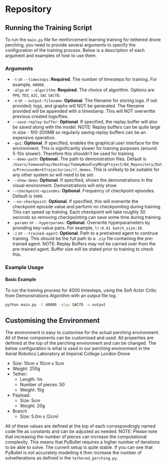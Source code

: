 # Repository

## Running the Training Script

To run the `main.py` file for reinforcement learning training for tethered drone perching, you need to provide several arguments to specify the configuration of the training process. Below is a description of each argument and examples of how to use them.

### Arguments

- `-t` or `--timesteps`: **Required**. The number of timesteps for training. For example, `40000`.
- `-algo` or `--algorithm`: **Required**. The choice of algorithm. Options are `PPO`, `TD3`, `A2C`, `SAC` `SACfD`.
- `-o` or `--output-filename`: **Optional**. The filename for storing logs. If not provided; logs, and graphs will NOT be generated. The filename provided will be appended with a timestamp. This will NOT overwritte previous created logs/files.
- `--save-replay-buffer`: **Optional**. If specified, the replay buffer will also be saved along with the model. NOTE: Replay buffers can be quite large in size - 100-200MB so regularly saving replay buffers can be an expensive operation.
- `-gui`: **Optional**. If specified, enables the graphical user interface for the environment. This is significantly slower for training purposes (around 5-10x slower). Therefore this shouldn't be used for training 
- `--demo-path`: **Optional**. The path to demonstration files. Default is `/Users/tomwoodley/Desktop/TommyWoodleyMEngProject/04_Repository/Data/PreviousWorkTrajectories/rl_demos`. This is unlikely to be suitable for any other system so will need to be set.
- `--show-demo`: **Optional**. If specified, shows the demonstrations in the visual environment. Demonstrations will only show 
- `--checkpoint-episodes`: **Optional**. Frequency of checkpoint episodes. Default is `5000`.
- `--no-checkpoint`: **Optional**. If specified, this will overwrite the checkpoint epiosde value and perform no checkpointing during training. This can speed up training. Each checkpoint will take roughly 30 seconds so removing checkpointing can save some time during training.
- `-params` or `--hyperparams`: **Optional**. Overwrite hyperparameters by providing key-value pairs. For example, `lr:0.01 batch_size:10`.
- `-i` or `--trained-agent`: **Optional**. Path to a pretrained agent to continue training. This should be the full path to a `.zip` file containing the pre-trained agent. NOTE: Replay Buffers may not be carried over from the pre-trained agent. Buffer size will be stated prior to training to check this.

### Example Usage

#### Basic Example
To run the training process for 4000 timesteps, using the Soft Actor Critic from Demonstrations Algorithm with an output file log.
```sh
python main.py -t 40000 -algo SACfD -o output
```

## Customising the Environment
The environment is easy to customise for the actual perching environment. All of these components can be customised and used. All properties are definied at the top of the perching environment and can be changed. The below configuration is what is used in our perching environment in the Aerial Robotics Laboratory at Imperial College London
Drone
  - Size: 10cm x 10cm x 5cm
  - Weight: 250g
- Tether:
  - Length: 1m
  - Number of pieces: 50
  - Weight: 10g
- Payload:
  - Size: 5cm
  - Weight: 20g
- Branch
  - Size: 5.0m x (2cm)
 
All of these values are defined at the top of each correspondingly named code file as constants and can be adjusted as needed.
NOTE: Please note that increasing the number of pieces can increase the computational complexity. This means that PyBullet requires a higher number of iterations to be able to solve. The current setup is quite stable. If you can see that PyBullet is not accurately modelling it then increase the number of solveIterations as defined in the `tethered_perching.py`.

